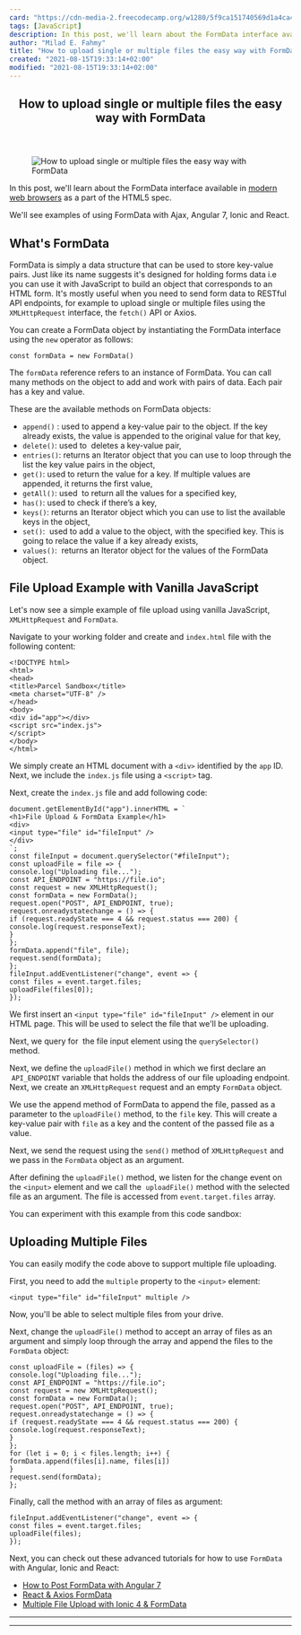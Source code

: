 ```yaml
---
card: "https://cdn-media-2.freecodecamp.org/w1280/5f9ca151740569d1a4ca4deb.jpg"
tags: [JavaScript]
description: In this post, we'll learn about the FormData interface availa
author: "Milad E. Fahmy"
title: "How to upload single or multiple files the easy way with FormData"
created: "2021-08-15T19:33:14+02:00"
modified: "2021-08-15T19:33:14+02:00"
---
```

<div class="site-wrapper">
<main id="site-main" class="site-main outer">
<div class="inner">
<article class="post-full post tag-javascript ">
<header class="post-full-header">
<h1 class="post-full-title">How to upload single or multiple files the easy way with FormData</h1>
</header>
<figure class="post-full-image">
<picture>
<source media="(max-width: 700px)" sizes="1px" srcset="data:image/gif;base64,R0lGODlhAQABAIAAAAAAAP///yH5BAEAAAAALAAAAAABAAEAAAIBRAA7 1w">
<source media="(min-width: 701px)" sizes="(max-width: 800px) 400px,
(max-width: 1170px) 700px,
1400px" srcset="https://cdn-media-2.freecodecamp.org/w1280/5f9ca151740569d1a4ca4deb.jpg 300w,
https://cdn-media-2.freecodecamp.org/w1280/5f9ca151740569d1a4ca4deb.jpg 600w,
https://cdn-media-2.freecodecamp.org/w1280/5f9ca151740569d1a4ca4deb.jpg 1000w,
https://cdn-media-2.freecodecamp.org/w1280/5f9ca151740569d1a4ca4deb.jpg 2000w">
<img onerror="this.style.display='none'" src="https://cdn-media-2.freecodecamp.org/w1280/5f9ca151740569d1a4ca4deb.jpg" alt="How to upload single or multiple files the easy way with FormData">
</picture>
</figure>
<section class="post-full-content">
<div class="post-content">
<p>In this post, we'll learn about the FormData interface available in <a href="http://caniuse.com/#feat=xhr2">modern web browsers</a> as a part of the HTML5 spec.</p>
<p>We'll see examples of using FormData with Ajax, Angular 7, Ionic and React.</p>
<h2 id="what-s-formdata">What's FormData</h2>
<p>FormData is simply a data structure that can be used to store key-value pairs. Just like its name suggests it's designed for holding forms data i.e you can use it with JavaScript to build an object that corresponds to an HTML form. It's mostly useful when you need to send form data to RESTful API endpoints, for example to upload single or multiple files using the <code>XMLHttpRequest</code> interface, the <code>fetch()</code> API or Axios.</p>
<p>You can create a FormData object by instantiating the FormData interface using the <code>new</code> operator as follows:</p><pre><code class="language-js">const formData = new FormData()
</code></pre>
<p>The <code>formData</code> reference refers to an instance of FormData. You can call many methods on the object to add and work with pairs of data. Each pair has a key and value.</p>
<p>These are the available methods on FormData objects:</p>
<ul>
<li><code>append()</code> : used to append a key-value pair to the object. If the key already exists, the value is appended to the original value for that key,</li>
<li><code>delete()</code>: used to &nbsp;deletes a key-value pair,</li>
<li><code>entries()</code>: returns an Iterator object that you can use to loop through the list the key value pairs in the object,</li>
<li><code>get()</code>: used to return the value for a key. If multiple values are appended, it returns the first value,</li>
<li><code>getAll()</code>: used &nbsp;to return all the values for a specified key,</li>
<li><code>has()</code>: used to check if there’s a key,</li>
<li><code>keys()</code>: returns an Iterator object which you can use to list the available keys in the object,</li>
<li><code>set()</code>: &nbsp;used to add a value to the object, with the specified key. This is going to relace the value if a key already exists,</li>
<li><code>values()</code>: &nbsp;returns an Iterator object for the values of the FormData object.</li>
</ul>
<h2 id="file-upload-example-with-vanilla-javascript">File Upload Example with Vanilla JavaScript</h2>
<p>Let's now see a simple example of file upload using vanilla JavaScript, <code>XMLHttpRequest</code> and <code>FormData</code>.</p>
<p>Navigate to your working folder and create and <code>index.html</code> file with the following content:</p><pre><code class="language-html">&lt;!DOCTYPE html&gt;
&lt;html&gt;
&lt;head&gt;
&lt;title&gt;Parcel Sandbox&lt;/title&gt;
&lt;meta charset="UTF-8" /&gt;
&lt;/head&gt;
&lt;body&gt;
&lt;div id="app"&gt;&lt;/div&gt;
&lt;script src="index.js"&gt;
&lt;/script&gt;
&lt;/body&gt;
&lt;/html&gt;
</code></pre>
<p>We simply create an HTML document with a <code>&lt;div&gt;</code> identified by the <code>app</code> ID. Next, we include the <code>index.js</code> file using a <code>&lt;script&gt;</code> tag.</p>
<p>Next, create the <code>index.js</code> file and add following code:</p><pre><code class="language-js">document.getElementById("app").innerHTML = `
&lt;h1&gt;File Upload &amp; FormData Example&lt;/h1&gt;
&lt;div&gt;
&lt;input type="file" id="fileInput" /&gt;
&lt;/div&gt;
`;
const fileInput = document.querySelector("#fileInput");
const uploadFile = file =&gt; {
console.log("Uploading file...");
const API_ENDPOINT = "https://file.io";
const request = new XMLHttpRequest();
const formData = new FormData();
request.open("POST", API_ENDPOINT, true);
request.onreadystatechange = () =&gt; {
if (request.readyState === 4 &amp;&amp; request.status === 200) {
console.log(request.responseText);
}
};
formData.append("file", file);
request.send(formData);
};
fileInput.addEventListener("change", event =&gt; {
const files = event.target.files;
uploadFile(files[0]);
});
</code></pre>
<p>We first insert an <code>&lt;input type="file" id="fileInput" /&gt;</code> element in our HTML page. This will be used to select the file that we'll be uploading.</p>
<p>Next, we query for &nbsp;the file input element using the <code>querySelector()</code> method.</p>
<p>Next, we define the <code>uploadFile()</code> method in which we first declare an &nbsp;<code>API_ENDPOINT</code> variable that holds the address of our file uploading endpoint. Next, we create an <code>XMLHttpRequest</code> request and an empty <code>FormData</code> object.</p>
<p>We use the append method of FormData to append the file, passed as a parameter to the <code>uploadFile()</code> method, to the <code>file</code> key. This will create a key-value pair with <code>file</code> as a key and the content of the passed file as a value.</p>
<p>Next, we send the request using the <code>send()</code> method of <code>XMLHttpRequest</code> and we pass in the <code>FormData</code> object as an argument.</p>
<p>After defining the <code>uploadFile()</code> method, we listen for the change event on the <code>&lt;input&gt;</code> element and we call the &nbsp;<code>uploadFile()</code> method with the selected file as an argument. The file is accessed from <code>event.target.files</code> array.</p>
<p>You can experiment with this example from this code sandbox:</p>
<h2 id="uploading-multiple-files">Uploading Multiple Files</h2>
<p>You can easily modify the code above to support multiple file uploading.</p>
<p>First, you need to add the <code>multiple</code> property to the <code>&lt;input&gt;</code> element:</p><pre><code class="language-html">&lt;input type="file" id="fileInput" multiple /&gt;
</code></pre>
<p>Now, you'll be able to select multiple files from your drive.</p>
<p>Next, change the <code>uploadFile()</code> method to accept an array of files as an argument and simply loop through the array and append the files to the <code>FormData</code> object:</p><pre><code class="language-js">const uploadFile = (files) =&gt; {
console.log("Uploading file...");
const API_ENDPOINT = "https://file.io";
const request = new XMLHttpRequest();
const formData = new FormData();
request.open("POST", API_ENDPOINT, true);
request.onreadystatechange = () =&gt; {
if (request.readyState === 4 &amp;&amp; request.status === 200) {
console.log(request.responseText);
}
};
for (let i = 0; i &lt; files.length; i++) {
formData.append(files[i].name, files[i])
}
request.send(formData);
};
</code></pre>
<p>Finally, call the method with an array of files as argument:</p><pre><code class="language-js">fileInput.addEventListener("change", event =&gt; {
const files = event.target.files;
uploadFile(files);
});
</code></pre>
<p>Next, you can check out these advanced tutorials for how to use <code>FormData</code> with Angular, Ionic and React:</p>
<ul>
<li><a href="https://www.techiediaries.com/angular-formdata/">How to Post FormData with Angular 7</a></li>
<li><a href="https://www.techiediaries.com/react-formdata-file-upload-multipart-form-tutorial/">React &amp; Axios FormData</a></li>
<li><a href="https://www.techiediaries.com/ionic-formdata-multiple-file-upload-tutorial/">Multiple File Upload with Ionic 4 &amp; FormData</a></li>
</ul>
</div>
<hr>
<hr>
</section>
</article>
</div>
</main>
</div>
<!-- Google Tag Manager (noscript) -->
<!-- End Google Tag Manager (noscript) -->

